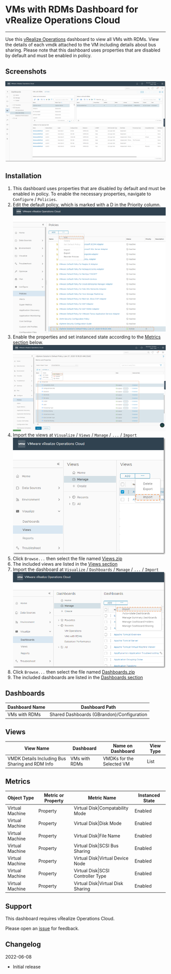 
# VMs with RDMs Dashboard for vRealize Operations Cloud
---------

Use this [vRealize Operations](https://www.vmware.com/products/vrealize-operations.html) dashboard to view all VMs with RDMs.  View the details of each vmdk attached to the VM including details about bus sharing.  Please note that this dashboard uses properties that are disabled by default and must be enabled in policy.

## Screenshots
![Dashboard](https://raw.githubusercontent.com/notoriousbdg/vrops-dashboard-vms_with_rdms/main/images/Dashboard.png)

## Installation
1. This dashboard uses properties that are disabled by default and must be enabled in policy. To enable the necessary properties, navigate to `Configure` / `Policies`.
1. Edit the default policy, which is marked with a D in the Priority column.
![Default Policy](https://raw.githubusercontent.com/notoriousbdg/vrops-dashboard-vms_with_rdms/main/images/Policy_Default.png)
1. Enable the properties and set instanced state according to the [Metrics section](#Metrics) below. ![Import View](https://raw.githubusercontent.com/notoriousbdg/vrops-dashboard-vms_with_rdms/main/images/Policy_Metrics.png)
1. Import the views at `Visualize` / `Views` / `Manage` / `...` / `Import`
![Import View](https://raw.githubusercontent.com/notoriousbdg/vrops-dashboard-vms_with_rdms/main/images/View_Import.png)
1. Click `Browse...` then select the file named [Views.zip](https://github.com/notoriousbdg/vrops-dashboard-vms_with_rdms/raw/main/Views.zip)
1. The included views are listed in the [Views section](#Views)
1. Import the dashboard at `Visualize` / `Dashboards` / `Manage` / `...` / `Import`
![Import Dashboard](https://raw.githubusercontent.com/notoriousbdg/vrops-dashboard-vms_with_rdms/main/images/Dashboard_Import.png)
1. Click `Browse...` then select the file named [Dashboards.zip](https://github.com/notoriousbdg/vrops-dashboard-vms_with_rdms/raw/main/Dashboards.zip)
1. The included dashboards are listed in the [Dashboards section](#Dashboards)

## Dashboards
| Dashboard Name | Dashboard Path |
|--|--|
| VMs with RDMs | Shared Dashboards (GBrandon)/Configuration |

## Views
| View Name | Dashboard | Name on Dashboard | View Type |
|--|--|--|--|
| VMDK Details Including Bus Sharing and RDM Info | VMs with RDMs | VMDKs for the Selected VM | List |

## Metrics
| Object Type | Metric or Property | Metric Name | Instanced State |
|--|--|--|--|
| Virtual Machine | Property | Virtual Disk&#124;Compatability Mode | Enabled |
| Virtual Machine | Property | Virtual Disk&#124;Disk Mode | Enabled |
| Virtual Machine | Property | Virtual Disk&#124;File Name | Enabled |
| Virtual Machine | Property | Virtual Disk&#124;SCSI Bus Sharing | Enabled |
| Virtual Machine | Property | Virtual Disk&#124;Virtual Device Node | Enabled |
| Virtual Machine | Property | Virtual Disk&#124;SCSI Controller Type | Enabled |
| Virtual Machine | Property | Virtual Disk&#124;Virtual Disk Sharing | Enabled |

## Support

This dashboard requires vRealize Operations Cloud.

Please open an [issue](https://github.com/notoriousbdg/vrops-dashboard-vms_with_rdms/issues) for feedback.

## Changelog
2022-06-08
* Initial release
